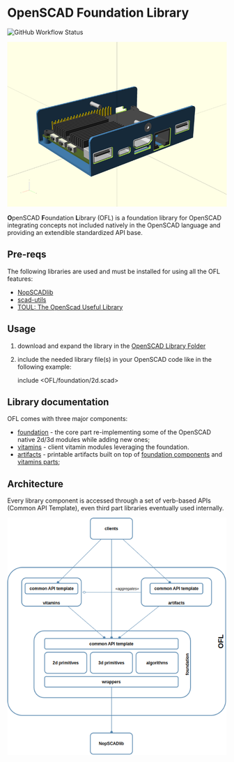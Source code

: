 # OpenSCAD Foundation Library

![GitHub Workflow Status](https://img.shields.io/github/actions/workflow/status/ggabbiani/OFL/tests.yml?label=tests&style=square)

![Cover](pics/800x600/cover.png)

**O**penSCAD **F**oundation **L**ibrary (OFL) is a foundation library for OpenSCAD integrating concepts not included natively in the OpenSCAD language and providing an extendible standardized API base.

## Pre-reqs

The following libraries are used and must be installed for using all the OFL features:

* [NopSCADlib](https://github.com/nophead/NopSCADlib)
* [scad-utils](https://github.com/openscad/scad-utils)
* [TOUL: The OpenScad Useful Library](https://www.thingiverse.com/thing:1237203)

## Usage

1. download and expand the library in the [OpenSCAD Library Folder](https://en.wikibooks.org/wiki/OpenSCAD_User_Manual/Libraries#Library_Locations)
2. include the needed library file(s) in your OpenSCAD code like in the following example:

    include \<OFL/foundation/2d.scad\>

## Library documentation

OFL comes with three major components:

* [foundation](lib/OFL/foundation/README.md) - the core part re-implementing some of the OpenSCAD native 2d/3d modules while adding new ones;
* [vitamins](lib/OFL/vitamins/README.md) - client vitamin modules leveraging the foundation.
* [artifacts](lib/OFL/artifacts/README.md) - printable artifacts built on top of [foundation components](foundation/README.md) and [vitamins parts](vitamins/README.md);

## Architecture

Every library component is accessed through a set of verb-based APIs (Common API Template), even third part libraries eventually used internally.

![OFL architecture](docs/architecture.png)

